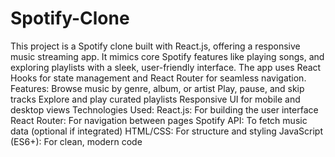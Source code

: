 # Spotify-Clone
This project is a Spotify clone built with React.js, offering a responsive music streaming app. It mimics core Spotify features like  playing songs, and exploring playlists with a sleek, user-friendly interface. The app uses React Hooks for state management and React Router for seamless navigation.
Features:
Browse music by genre, album, or artist
Play, pause, and skip tracks
Explore and play curated playlists
Responsive UI for mobile and desktop views
Technologies Used:
React.js: For building the user interface
React Router: For navigation between pages
Spotify API: To fetch music data (optional if integrated)
HTML/CSS: For structure and styling
JavaScript (ES6+): For clean, modern code
